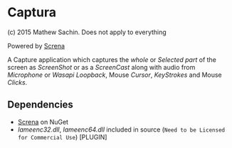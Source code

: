# Captura
(c) 2015 Mathew Sachin. Does not apply to everything

Powered by [Screna](https://github.com/MathewSachin/Screna)

A Capture application which captures the _whole_ or _Selected part_ of the screen as _ScreenShot_ or as a _ScreenCast_
along with audio from _Microphone_ or _Wasapi Loopback_, Mouse _Cursor_, _KeyStrokes_ and Mouse _Clicks_.

Dependencies
--------------------------------------------------------------
* [Screna](https://github.com/MathewSachin/Screna) on NuGet
* _lameenc32.dll_, _lameenc64.dll_ included in source (`Need to be Licensed for Commercial Use`) [PLUGIN]
